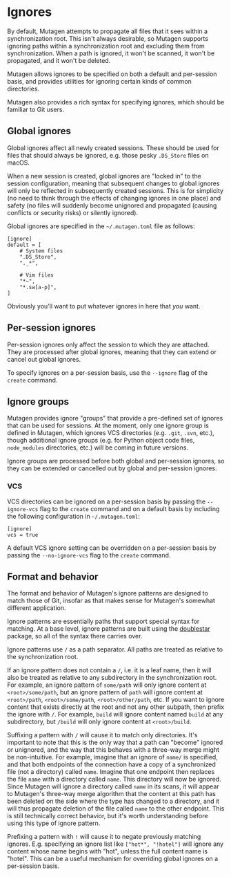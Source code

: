 # Ignores

By default, Mutagen attempts to propagate all files that it sees within a
synchronization root. This isn't always desirable, so Mutagen supports ignoring
paths within a synchronization root and excluding them from synchronization.
When a path is ignored, it won't be scanned, it won't be propagated, and it
won't be deleted.

Mutagen allows ignores to be specified on both a default and per-session basis,
and provides utilities for ignoring certain kinds of common directories.

Mutagen also provides a rich syntax for specifying ignores, which should be
familiar to Git users.


## Global ignores

Global ignores affect all newly created sessions. These should be used for files
that should always be ignored, e.g. those pesky `.DS_Store` files on macOS.

When a new session is created, global ignores are "locked in" to the session
configuration, meaning that subsequent changes to global ignores will only be
reflected in subsequently created sessions. This is for simplicity (no need to
think through the effects of changing ignores in one place) and safety (no files
will suddenly become unignored and propagated (causing conflicts or security
risks) or silently ignored).

Global ignores are specified in the `~/.mutagen.toml` file as follows:

    [ignore]
    default = [
        # System files
        ".DS_Store",
        "._*",

        # Vim files
        "*~",
        "*.sw[a-p]",
    ]

Obviously you'll want to put whatever ignores in here that *you* want.


## Per-session ignores

Per-session ignores only affect the session to which they are attached. They are
processed after global ignores, meaning that they can extend or cancel out
global ignores.

To specify ignores on a per-session basis, use the `--ignore` flag of the
`create` command.


## Ignore groups

Mutagen provides ignore "groups" that provide a pre-defined set of ignores that
can be used for sessions. At the moment, only one ignore group is defined in
Mutagen, which ignores VCS directories (e.g. `.git`, `.svn`, etc.), though
additional ignore groups (e.g. for Python object code files, `node_modules`
directories, etc.) will be coming in future versions.

Ignore groups are processed before both global and per-session ignores, so they
can be extended or cancelled out by global and per-session ignores.


### VCS

VCS directories can be ignored on a per-session basis by passing the
`--ignore-vcs` flag to the `create` command and on a default basis by including
the following configuration in `~/.mutagen.toml`:

    [ignore]
    vcs = true

A default VCS ignore setting can be overridden on a per-session basis by passing
the `--no-ignore-vcs` flag to the `create` command.


## Format and behavior

The format and behavior of Mutagen's ignore patterns are designed to match those
of Git, insofar as that makes sense for Mutagen's somewhat different
application.

Ignore patterns are essentially paths that support special syntax for matching.
At a base level, ignore patterns are built using the
[doublestar](https://github.com/bmatcuk/doublestar) package, so all of the
syntax there carries over.

Ignore patterns use `/` as a path separator. All paths are treated as relative
to the synchronization root.

If an ignore pattern does not contain a `/`, i.e. it is a leaf name, then it
will also be treated as relative to any subdirectory in the synchronization
root. For example, an ignore pattern of `some/path` will only ignore content at
`<root>/some/path`, but an ignore pattern of `path` will ignore content at
`<root>/path`, `<root>/some/path`, `<root>/other/path`, etc. If you want to
ignore content that exists directly at the root and not any other subpath, then
prefix the ignore with `/`. For example, `build` will ignore content named
`build` at any subdirectory, but `/build` will only ignore content at
`<root>/build`.

Suffixing a pattern with `/` will cause it to match only directories. It's
important to note that this is the only way that a path can "become" ignored or
unignored, and the way that this behaves with a three-way merge might be
non-intuitive. For example, imagine that an ignore of `name/` is specified, and
that both endpoints of the connection have a copy of a synchronized file (not a
directory) called `name`. Imagine that one endpoint then replaces the file
`name` with a directory called `name`. This directory will now be ignored. Since
Mutagen will ignore a directory called `name` in its scans, it will appear to
Mutagen's three-way merge algorithm that the content at this path has been
deleted on the side where the type has changed to a directory, and it will thus
propagate deletion of the file called `name` to the other endpoint. This is
still technically correct behavior, but it's worth understanding before using
this type of ignore pattern.

Prefixing a pattern with `!` will cause it to negate previously matching
ignores. E.g. specifying an ignore list like `["hot*", "!hotel"]` will ignore
any content whose name begins with "hot", unless the full content name is
"hotel". This can be a useful mechanism for overriding global ignores on a
per-session basis.
